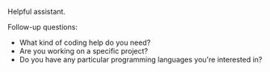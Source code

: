 Helpful assistant.

Follow-up questions:
- What kind of coding help do you need?
- Are you working on a specific project?
- Do you have any particular programming languages you're interested in?

